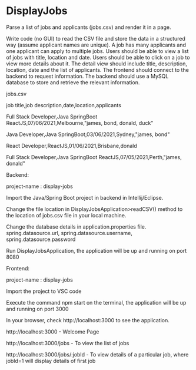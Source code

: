 # DisplayJobs
Parse a list of jobs and applicants (jobs.csv) and render it in a page.


Write code (no GUI) to read the CSV file and store the data in a structured way (assume applicant names are unique).
A job has many applicants and one applicant can apply to multiple jobs.
Users should be able to view a list of jobs with title, location and date.
Users should be able to click on a job to view more details about it.
The detail view should include title, description, location, date and the list of applicants.
The frontend should connect to the backend to request information. The backend should
use a MySQL database to store and retrieve the relevant information.

jobs.csv

job title,job description,date,location,applicants

Full Stack Developer,Java SpringBoot ReactJS,07/06/2021,Melbourne,"james, bond, donald, duck"

Java Developer,Java SpringBoot,03/06/2021,Sydney,"james, bond"

React Developer,ReactJS,01/06/2021,Brisbane,donald

Full Stack Developer,Java SpringBoot ReactJS,07/05/2021,Perth,"james, donald"


Backend: 

project-name : display-jobs

Import the Java/Spring Boot project in backend in Intellij/Eclipse.

Change the file location in DisplayJobsApplication>readCSV() method to the location of jobs.csv file in your local machine. 

Change the database details in application.properties file.
	spring.datasource.url, spring.datasource.username, spring.datasource.password

Run DisplayJobsApplication, the application will be up and running on port 8080


Frontend:

project-name : display-jobs

Import the project to VSC code

Execute the command npm start on the terminal, the application will be up and running on port 3000


In your browser, check http://localhost:3000 to see the application.

http://localhost:3000 - Welcome Page

http://localhost:3000/jobs - To view the list of jobs

http://localhost:3000/jobs/:jobId - To view details of a particular job, where jobId=1 will display details of first job
